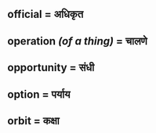 ## official = अधिकृत

## operation *(of a thing)* = चालणे

## opportunity = संधी

## option = पर्याय

## orbit = कक्षा

